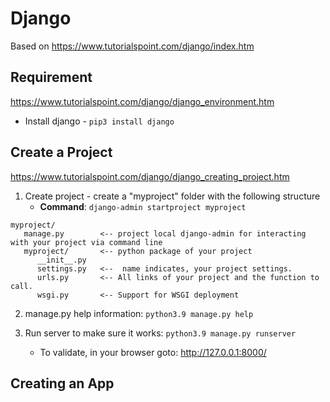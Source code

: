 # Django 

Based on https://www.tutorialspoint.com/django/index.htm

## Requirement
https://www.tutorialspoint.com/django/django_environment.htm

*  Install django - `pip3 install django` 


## Create a Project
https://www.tutorialspoint.com/django/django_creating_project.htm 

1. Create project - create a "myproject" folder with the following structure
   * **Command**: `django-admin startproject myproject`
```buildoutcfg
myproject/
   manage.py        <-- project local django-admin for interacting with your project via command line
   myproject/       <-- python package of your project
      __init__.py   
      settings.py   <--  name indicates, your project settings. 
      urls.py       <-- All links of your project and the function to call.
      wsgi.py       <-- Support for WSGI deployment 
```

2. manage.py help information: `python3.9 manage.py help`


3. Run server to make sure it works: `python3.9 manage.py runserver` 
   * To validate, in your browser goto: http://127.0.0.1:8000/


## Creating an App  

